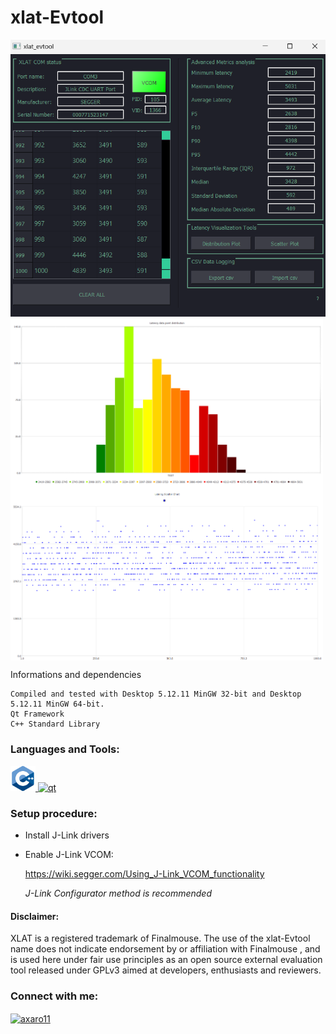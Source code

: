 # xlat-Evtool


<img src="https://github.com/FNNN98/xlat-Evtool/blob/main/pic2.png?raw=true" width="650"> 
<div style="display:flex;">
    <div style="display:flex; flex-direction:column;">
        <img src="https://github.com/FNNN98/xlat-Evtool/blob/main/pic3.png?raw=true" width="500">
        <img src="https://github.com/FNNN98/xlat-Evtool/blob/main/pic1.png?raw=true" width="500">
    </div>
</div>



Informations and dependencies

    Compiled and tested with Desktop 5.12.11 MinGW 32-bit and Desktop 5.12.11 MinGW 64-bit.
    Qt Framework
    C++ Standard Library

<h3 align="left">Languages and Tools:</h3>
<p align="left"> <a href="https://www.w3schools.com/cpp/" target="_blank" rel="noreferrer"> <img src="https://raw.githubusercontent.com/devicons/devicon/master/icons/cplusplus/cplusplus-original.svg" alt="cplusplus" width="40" height="40"/> </a> <a href="https://www.qt.io/" target="_blank" rel="noreferrer"> <img src="https://upload.wikimedia.org/wikipedia/commons/0/0b/Qt_logo_2016.svg" alt="qt" width="40" height="40"/> </a> </p>

<h3 align="left"> Setup procedure:</h3>

- Install J-Link drivers
- Enable J-Link VCOM:
  
  https://wiki.segger.com/Using_J-Link_VCOM_functionality

  _J-Link Configurator method is recommended_

<h4 align="left"> Disclaimer:</h4>

XLAT is a registered trademark of Finalmouse. The use of the xlat-Evtool name does not indicate endorsement by or affiliation with Finalmouse , and is used here under fair use principles as an open source external evaluation tool released under GPLv3 aimed at developers, enthusiasts and reviewers.

<h3 align="left">Connect with me:</h3>
<p align="left">
<a href="https://twitter.com/axaro11" target="blank"><img align="center" src="https://raw.githubusercontent.com/rahuldkjain/github-profile-readme-generator/master/src/images/icons/Social/twitter.svg" alt="axaro11" height="30" width="40" /></a>
</p>
